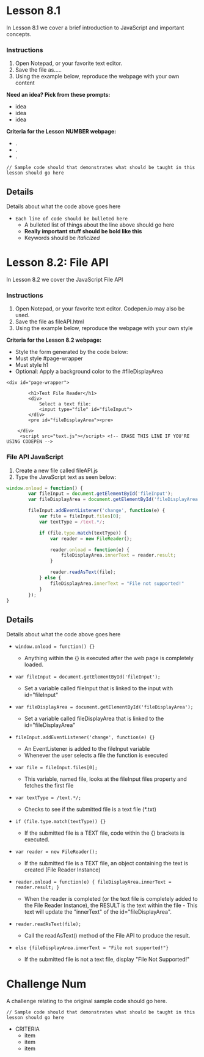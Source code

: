 # Lesson 8.1

In Lesson 8.1 we cover a brief introduction to JavaScript and important concepts.

### Instructions
1. Open Notepad, or your favorite text editor.
2. Save the file as.....
3. Using the example below, reproduce the webpage with your own content

**Need an idea?  Pick from these prompts:**
* idea
* idea
* idea

**Criteria for the Lesson NUMBER webpage:**
* .
* .
* .

```HTML5
// Sample code should that demonstrates what should be taught in this lesson should go here
```

## Details
Details about what the code above goes here

* `Each line of code should be bulleted here`
    * A bulleted list of things about the line above should go here
    * **Really important stuff should be bold like this**
    * Keywords should be *italicized*




# Lesson 8.2: File API

In Lesson 8.2 we cover the JavaScript File API

### Instructions
1. Open Notepad, or your favorite text editor.  Codepen.io may also be used.
2. Save the file as fileAPI.html
3. Using the example below, reproduce the webpage with your own style


**Criteria for the Lesson 8.2 webpage:**
* Style the form generated by the code below:
* Must style #page-wrapper
* Must style h1
* Optional: Apply a background color to the #fileDisplayArea


```HTML5
<div id="page-wrapper">

		<h1>Text File Reader</h1>
		<div>
			Select a text file: 
			<input type="file" id="fileInput">
		</div>
		<pre id="fileDisplayArea"><pre>

	</div>
	 <script src="text.js"></script> <!-- ERASE THIS LINE IF YOU'RE USING CODEPEN -->
```

### File API JavaScript
1. Create a new file called fileAPI.js
2. Type the JavaScript text as seen below:

```JavaScript
window.onload = function() {
		var fileInput = document.getElementById('fileInput');
		var fileDisplayArea = document.getElementById('fileDisplayArea');

		fileInput.addEventListener('change', function(e) {
			var file = fileInput.files[0];
			var textType = /text.*/;

			if (file.type.match(textType)) {
				var reader = new FileReader();

				reader.onload = function(e) {
					fileDisplayArea.innerText = reader.result;
				}

				reader.readAsText(file);	
			} else {
				fileDisplayArea.innerText = "File not supported!"
			}
		});
}

```
## Details
Details about what the code above goes here

* `window.onload = function() {}`
    * Anything within the {} is executed after the web page is completely loaded.

* `var fileInput = document.getElementById('fileInput');`
    * Set a variable called fileInput that is linked to the input with id="fileInput"
    
 * `var fileDisplayArea = document.getElementById('fileDisplayArea');`
    * Set a variable called fileDisplayArea that is linked to the id="fileDisplayArea"
        
  * `fileInput.addEventListener('change', function(e) {}`
    * An EventListener is added to the fileInput variable
    * Whenever the user selects a file the function is executed
    
  * `var file = fileInput.files[0];`
    * This variable, named file, looks at the fileInput files property and fetches the first file
    
  * `var textType = /text.*/;`
    * Checks to see if the submitted file is a text file (*.txt)  
    
  * `if (file.type.match(textType)) {}`
    * If the submitted file is a TEXT file, code within the {} brackets is executed.
    
  * `var reader = new FileReader();`
    * If the submitted file is a TEXT file, an object containing the text is created (File Reader Instance)

  * `reader.onload = function(e) { fileDisplayArea.innerText = reader.result; }`
    * When the reader is completed (or the text file is completely added to the File Reader Instance), the RESULT is the text within the file - This text will update the "innerText" of the id="fileDisplayArea".
    
* `reader.readAsText(file);`
    * Call the readAsText() method of the File API to produce the result.
    
* `else {fileDisplayArea.innerText = "File not supported!"}`
    * If the submitted file is not a text file, display "File Not Supported!"
   
     
    
    
# Challenge Num

A challenge relating to the original sample code should go here.

```HTML5
// Sample code should that demonstrates what should be taught in this lesson should go here
```

* CRITERIA
    * item
    * item
    * item
